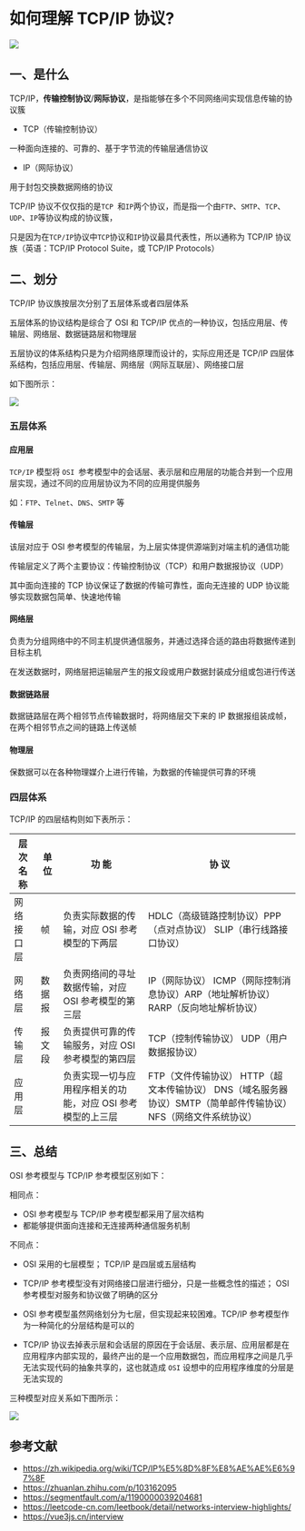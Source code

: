 # 如何理解 TCP/IP 协议?

![](https://static.vue-js.com/4f69a930-b647-11eb-85f6-6fac77c0c9b3.png)

## 一、是什么

TCP/IP，**传输控制协议**/**网际协议**，是指能够在多个不同网络间实现信息传输的协议簇

- TCP（传输控制协议）

一种面向连接的、可靠的、基于字节流的传输层通信协议

- IP（网际协议）

用于封包交换数据网络的协议

TCP/IP 协议不仅仅指的是`TCP `和`IP`两个协议，而是指一个由`FTP`、`SMTP`、`TCP`、`UDP`、`IP`等协议构成的协议簇，

只是因为在`TCP/IP`协议中`TCP`协议和`IP`协议最具代表性，所以通称为 TCP/IP 协议族（英语：TCP/IP Protocol Suite，或 TCP/IP Protocols）

## 二、划分

TCP/IP 协议族按层次分别了五层体系或者四层体系

五层体系的协议结构是综合了 OSI 和 TCP/IP 优点的一种协议，包括应用层、传输层、网络层、数据链路层和物理层

五层协议的体系结构只是为介绍网络原理而设计的，实际应用还是 TCP/IP 四层体系结构，包括应用层、传输层、网络层（网际互联层）、网络接口层

如下图所示：

![](https://static.vue-js.com/5bb93610-b647-11eb-85f6-6fac77c0c9b3.png)

### 五层体系

#### 应用层

`TCP/IP` 模型将 `OSI `参考模型中的会话层、表示层和应用层的功能合并到一个应用层实现，通过不同的应用层协议为不同的应用提供服务

如：`FTP`、`Telnet`、`DNS`、`SMTP` 等

#### 传输层

该层对应于 OSI 参考模型的传输层，为上层实体提供源端到对端主机的通信功能

传输层定义了两个主要协议：传输控制协议（TCP）和用户数据报协议（UDP）

其中面向连接的 TCP 协议保证了数据的传输可靠性，面向无连接的 UDP 协议能够实现数据包简单、快速地传输

#### 网络层

负责为分组网络中的不同主机提供通信服务，并通过选择合适的路由将数据传递到目标主机

在发送数据时，网络层把运输层产生的报文段或用户数据封装成分组或包进行传送

#### 数据链路层

数据链路层在两个相邻节点传输数据时，将网络层交下来的 IP 数据报组装成帧，在两个相邻节点之间的链路上传送帧

#### 物理层

保数据可以在各种物理媒介上进行传输，为数据的传输提供可靠的环境

### 四层体系

TCP/IP 的四层结构则如下表所示：

| 层次名称   | 单位   | 功 能                                                       | 协 议                                                                                                           |
| ---------- | ------ | ----------------------------------------------------------- | --------------------------------------------------------------------------------------------------------------- |
| 网络接口层 | 帧     | 负责实际数据的传输，对应 OSI 参考模型的下两层               | HDLC（高级链路控制协议）PPP（点对点协议） SLIP（串行线路接口协议）                                              |
| 网络层     | 数据报 | 负责网络间的寻址数据传输，对应 OSI 参考模型的第三层         | IP（网际协议） ICMP（网际控制消息协议）ARP（地址解析协议） RARP（反向地址解析协议）                             |
| 传输层     | 报文段 | 负责提供可靠的传输服务，对应 OSI 参考模型的第四层           | TCP（控制传输协议） UDP（用户数据报协议）                                                                       |
| 应用层     |        | 负责实现一切与应用程序相关的功能，对应 OSI 参考模型的上三层 | FTP（文件传输协议） HTTP（超文本传输协议） DNS（域名服务器协议）SMTP（简单邮件传输协议）NFS（网络文件系统协议） |

## 三、总结

OSI 参考模型与 TCP/IP 参考模型区别如下：

相同点：

- OSI 参考模型与 TCP/IP 参考模型都采用了层次结构
- 都能够提供面向连接和无连接两种通信服务机制

不同点：

- OSI 采用的七层模型； TCP/IP 是四层或五层结构
- TCP/IP 参考模型没有对网络接口层进行细分，只是一些概念性的描述； OSI 参考模型对服务和协议做了明确的区分
- OSI 参考模型虽然网络划分为七层，但实现起来较困难。TCP/IP 参考模型作为一种简化的分层结构是可以的

- TCP/IP 协议去掉表示层和会话层的原因在于会话层、表示层、应用层都是在应用程序内部实现的，最终产出的是一个应用数据包，而应用程序之间是几乎无法实现代码的抽象共享的，这也就造成 `OSI` 设想中的应用程序维度的分层是无法实现的

三种模型对应关系如下图所示：

![](https://static.vue-js.com/3fbff4d0-b647-11eb-ab90-d9ae814b240d.png)

## 参考文献

- https://zh.wikipedia.org/wiki/TCP/IP%E5%8D%8F%E8%AE%AE%E6%97%8F
- https://zhuanlan.zhihu.com/p/103162095
- https://segmentfault.com/a/1190000039204681
- https://leetcode-cn.com/leetbook/detail/networks-interview-highlights/
- https://vue3js.cn/interview
